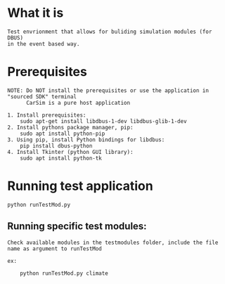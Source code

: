 # What it is
    Test envrionment that allows for buliding simulation modules (for DBUS)
    in the event based way.

# Prerequisites

    NOTE: Do NOT install the prerequisites or use the application in "sourced SDK" terminal
          CarSim is a pure host application

    1. Install prerequisites:
        sudo apt-get install libdbus-1-dev libdbus-glib-1-dev
    2. Install pythons package manager, pip:
        sudo apt install python-pip
    3. Using pip, install Python bindings for libdbus:
        pip install dbus-python
    4. Install Tkinter (python GUI library):
        sudo apt install python-tk

# Running test application

    python runTestMod.py

## Running specific test modules:
    Check available modules in the testmodules folder, include the file name as argument to runTestMod

    ex:

        python runTestMod.py climate
